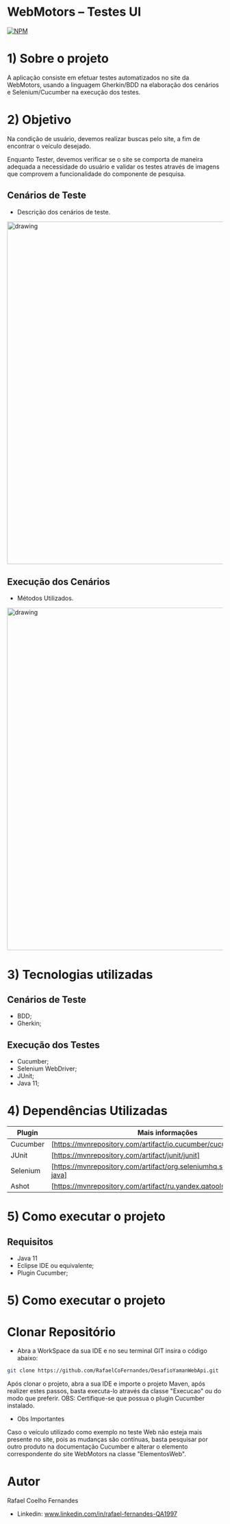 # WebMotors – Testes UI 
[![NPM](https://img.shields.io/npm/l/react)](https://github.com/RafaelCoFernandes/WebMotors-TestesUI/blob/master/LICENSE) 
# 1) Sobre o projeto
A aplicação consiste em efetuar testes automatizados no site da WebMotors, usando a linguagem Gherkin/BDD na elaboração dos cenários e Selenium/Cucumber na execução dos testes.
# 2) Objetivo
Na condição de usuário, devemos realizar buscas pelo site, a fim de encontrar o veículo desejado.

Enquanto Tester, devemos verificar se o site se comporta de maneira adequada a necessidade do usuário e validar os testes através de imagens que comprovem a funcionalidade do componente de pesquisa.
## Cenários de Teste
- Descrição dos cenários de teste.

<img src="https://user-images.githubusercontent.com/81786010/133172736-5ef574f9-16fc-43c2-85b1-3d6742ccc9de.png" alt="drawing" width="800"/>

## Execução dos Cenários
- Métodos Utilizados.

<img src="https://user-images.githubusercontent.com/81786010/133172741-be7d82bd-0532-4c3c-b8ac-a96acaf36b2c.png" alt="drawing" width="800"/>

# 3) Tecnologias utilizadas
## Cenários de Teste
- BDD;
- Gherkin;
## Execução dos Testes
- Cucumber;
- Selenium WebDriver;
- JUnit;
- Java 11;
# 4) Dependências Utilizadas
| Plugin | Mais informações |
| ------ | ------ |
| Cucumber | [https://mvnrepository.com/artifact/io.cucumber/cucumber-java]|
| JUnit | [https://mvnrepository.com/artifact/junit/junit] |
| Selenium | [https://mvnrepository.com/artifact/org.seleniumhq.selenium/selenium-java]|
| Ashot | [https://mvnrepository.com/artifact/ru.yandex.qatools.ashot/ashot] |
# 5) Como executar o projeto

## Requisitos
- Java 11
- Eclipse IDE ou equivalente;
- Plugin Cucumber;

# 5) Como executar o projeto

# Clonar Repositório

- Abra a WorkSpace da sua IDE e no seu terminal GIT insira o código abaixo:

```bash
git clone https://github.com/RafaelCoFernandes/DesafioYamanWebApi.git
```
Após clonar o projeto, abra a sua IDE e importe o projeto Maven, após realizer estes passos, basta executa-lo através da classe "Execucao" ou do modo que preferir. OBS: Certifique-se que possua o plugin Cucumber instalado.

- Obs Importantes

Caso o veículo utilizado como exemplo no teste Web não esteja mais presente no site, pois as mudanças são contínuas, basta pesquisar por outro produto na documentação Cucumber e alterar o elemento correspondente do site WebMotors na classe "ElementosWeb".

# Autor

Rafael Coelho Fernandes

- Linkedin: 
www.linkedin.com/in/rafael-fernandes-QA1997


